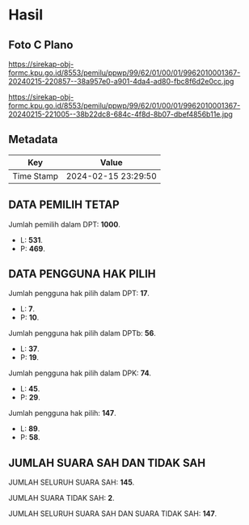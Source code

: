 # Hasil

## Foto C Plano

https://sirekap-obj-formc.kpu.go.id/8553/pemilu/ppwp/99/62/01/00/01/9962010001367-20240215-220857--38a957e0-a901-4da4-ad80-fbc8f6d2e0cc.jpg

https://sirekap-obj-formc.kpu.go.id/8553/pemilu/ppwp/99/62/01/00/01/9962010001367-20240215-221005--38b22dc8-684c-4f8d-8b07-dbef4856b11e.jpg


## Metadata

| Key        | Value               |
| ---------- | ------------------- |
| Time Stamp | 2024-02-15 23:29:50 |


## DATA PEMILIH TETAP

Jumlah pemilih dalam DPT: **1000**.
 * L: **531**.
 * P: **469**.

## DATA PENGGUNA HAK PILIH

Jumlah pengguna hak pilih dalam DPT: **17**.
 * L: **7**.
 * P: **10**.

Jumlah pengguna hak pilih dalam DPTb: **56**.
 * L: **37**.
 * P: **19**.

Jumlah pengguna hak pilih dalam DPK: **74**.
 * L: **45**.
 * P: **29**.

Jumlah pengguna hak pilih: **147**.
 * L: **89**.
 * P: **58**.

## JUMLAH SUARA SAH DAN TIDAK SAH

JUMLAH SELURUH SUARA SAH: **145**.

JUMLAH SUARA TIDAK SAH: **2**.

JUMLAH SELURUH SUARA SAH DAN SUARA TIDAK SAH: **147**.


